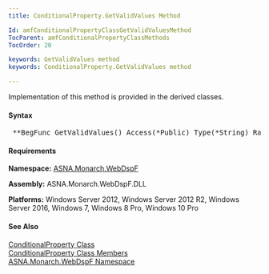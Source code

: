```yaml
---
title: ConditionalProperty.GetValidValues Method

Id: amfConditionalPropertyClassGetValidValuesMethod
TocParent: amfConditionalPropertyClassMethods
TocOrder: 20

keywords: GetValidValues method
keywords: ConditionalProperty.GetValidValues method

---
```


Implementation of this method is provided in the derived classes.

#### Syntax
<pre class="syntax"> **BegFunc GetValidValues() Access(*Public) Type(*String) Rank(1) Modifier(*MustOverride)** </pre>

<!-- -->

#### Requirements
**Namespace:** [ASNA.Monarch.WebDspF](amfWebDspFNamespace.html)

**Assembly:** ASNA.Monarch.WebDspF.DLL

**Platforms:** Windows Server 2012, Windows Server 2012 R2, Windows Server 2016, Windows 7, Windows 8 Pro, Windows 10 Pro
<!-- end -->

#### See Also
[ ConditionalProperty Class](amfConditionalPropertyClass.html) <br /> [ ConditionalProperty Class Members](amfConditionalPropertyClassMembers.html) <br /> [ ASNA.Monarch.WebDspF Namespace](amfWebDspFNamespace.html) 
